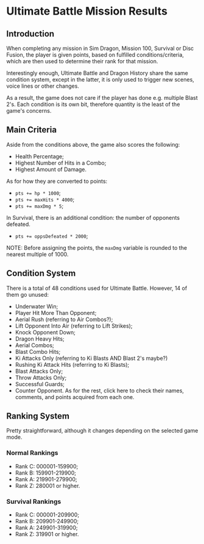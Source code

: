 # Ultimate Battle Mission Results
## Introduction
When completing any mission in Sim Dragon, Mission 100, Survival or Disc Fusion, 
the player is given points, based on fulfilled conditions/criteria, which are
then used to determine their rank for that mission.

Interestingly enough, Ultimate Battle and Dragon History share the same condition system,
except in the latter, it is only used to trigger new scenes, voice lines or other changes.

As a result, the game does not care if the player has done e.g. multiple Blast 2's.
Each condition is its own bit, therefore quantity is the least of the game's concerns.
## Main Criteria
Aside from the conditions above, the game also scores the following:
* Health Percentage;
* Highest Number of Hits in a Combo;
* Highest Amount of Damage.

As for how they are converted to points:
* ``pts += hp * 1000``;
* ``pts += maxHits * 4000``;
* ``pts += maxDmg * 5``;

In Survival, there is an additional condition: the number of opponents defeated.
* ``pts += oppsDefeated * 2000``;

NOTE: Before assigning the points, the ``maxDmg`` variable is rounded to the nearest multiple of 1000.
## Condition System
There is a total of 48 conditions used for Ultimate Battle. However, 14 of them go unused:
* Underwater Win;
* Player Hit More Than Opponent;
* Aerial Rush (referring to Air Combos?);
* Lift Opponent Into Air (referring to Lift Strikes);
* Knock Opponent Down;
* Dragon Heavy Hits;
* Aerial Combos;
* Blast Combo Hits;
* Ki Attacks Only (referring to Ki Blasts AND Blast 2's maybe?)
* Rushing Ki Attack Hits (referring to Ki Blasts);
* Blast Attacks Only;
* Throw Attacks Only;
* Successful Guards;
* Counter Opponent.
As for the rest, click here to check their names, comments, and points acquired from each one.
## Ranking System
Pretty straightforward, although it changes depending on the selected game mode.
### Normal Rankings
* Rank C: 000001-159900; 
* Rank B: 159901-219900; 
* Rank A: 219901-279900;
* Rank Z: 280001 or higher.
### Survival Rankings
* Rank C: 000001-209900; 
* Rank B: 209901-249900; 
* Rank A: 249901-319900;
* Rank Z: 319901 or higher.
